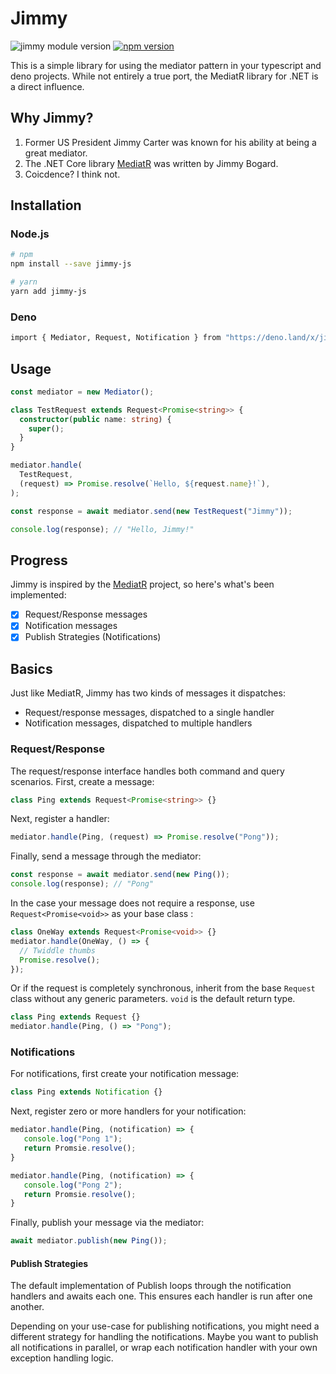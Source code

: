 # Jimmy

![jimmy module version](https://shield.deno.dev/x/jimmy)
[![npm version](https://badge.fury.io/js/jimmy-js.svg)](https://badge.fury.io/js/jimmy-js)

This is a simple library for using the mediator pattern in your typescript and
deno projects. While not entirely a true port, the MediatR library for .NET is a
direct influence.

## Why Jimmy?

1. Former US President Jimmy Carter was known for his ability at being a great
   mediator.
2. The .NET Core library [MediatR](https://github.com/jbogard/MediatR) was
   written by Jimmy Bogard.
3. Coicdence? I think not.

## Installation

### Node.js

```bash
# npm
npm install --save jimmy-js

# yarn
yarn add jimmy-js
```

### Deno

```bash
import { Mediator, Request, Notification } from "https://deno.land/x/jimmy/mod.ts";
```

## Usage

```ts
const mediator = new Mediator();

class TestRequest extends Request<Promise<string>> {
  constructor(public name: string) {
    super();
  }
}

mediator.handle(
  TestRequest,
  (request) => Promise.resolve(`Hello, ${request.name}!`),
);

const response = await mediator.send(new TestRequest("Jimmy"));

console.log(response); // "Hello, Jimmy!"
```

## Progress

Jimmy is inspired by the [MediatR](https://github.com/jbogard/MediatR) project,
so here's what's been implemented:

- [x] Request/Response messages
- [x] Notification messages
- [x] Publish Strategies (Notifications)

## Basics

Just like MediatR, Jimmy has two kinds of messages it dispatches:

- Request/response messages, dispatched to a single handler
- Notification messages, dispatched to multiple handlers

### Request/Response

The request/response interface handles both command and query scenarios. First,
create a message:

```ts
class Ping extends Request<Promise<string>> {}
```

Next, register a handler:

```ts
mediator.handle(Ping, (request) => Promise.resolve("Pong"));
```

Finally, send a message through the mediator:

```ts
const response = await mediator.send(new Ping());
console.log(response); // "Pong"
```

In the case your message does not require a response, use
`Request<Promise<void>>` as your base class :

```ts
class OneWay extends Request<Promise<void>> {}
mediator.handle(OneWay, () => {
  // Twiddle thumbs
  Promise.resolve();
});
```

Or if the request is completely synchronous, inherit from the base `Request`
class without any generic parameters. `void` is the default return type.

```ts
class Ping extends Request {}
mediator.handle(Ping, () => "Pong");
```

### Notifications

For notifications, first create your notification message:

```ts
class Ping extends Notification {}
```

Next, register zero or more handlers for your notification:

```ts
mediator.handle(Ping, (notification) => {
   console.log("Pong 1");
   return Promsie.resolve();
}

mediator.handle(Ping, (notification) => {
   console.log("Pong 2");
   return Promsie.resolve();
}
```

Finally, publish your message via the mediator:

```ts
await mediator.publish(new Ping());
```

#### Publish Strategies

The default implementation of Publish loops through the notification handlers
and awaits each one. This ensures each handler is run after one another.

Depending on your use-case for publishing notifications, you might need a
different strategy for handling the notifications. Maybe you want to publish all
notifications in parallel, or wrap each notification handler with your own
exception handling logic.
